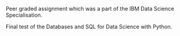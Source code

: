 Peer graded assignment which was a part of the IBM Data Science Specialisation.

Final test of the Databases and SQL for Data Science with Python.
